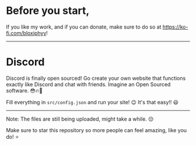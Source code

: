 # Before you start,
If you like my work, and if you can donate, make sure to do so at https://ko-fi.com/bloxiphyy!

---
# Discord 
Discord is finally open sourced! Go create your own website that functions exactly like Discord and chat with friends. Imagine an Open Sourced software. 😳🔥💖


Fill everything in `src/config.json` and run your site! 😉
It's that easy!! 😃

---

Note: The files are still being uploaded, might take a while. 😔

Make sure to star this repository so more people can feel amazing, like you do! ⭐
